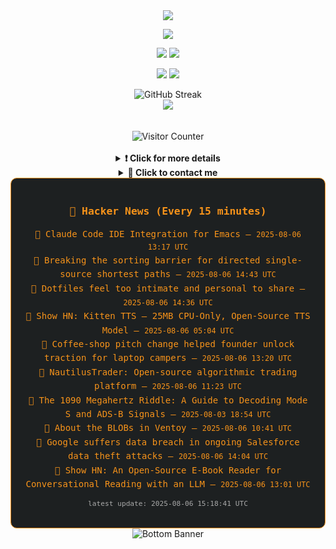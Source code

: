 <div align="center">
  <img src="https://readme-typing-svg.herokuapp.com?font=Fira+Code&weight=600&size=19&duration=3000&pause=1000&color=F7931A&center=true&vCenter=true&width=600&lines=%F0%9F%91%8B+Hi+%2C++I'm+(+Esmaeil+Asadi+%3C%3D%3E+%D8%A7%D8%B3%D9%80%D9%85%D9%80%D8%A7%D8%B9%D9%80%DB%8C%D9%80%D9%84+%D8%A7%D8%B3%D9%80%D8%AF%DB%8C+)"/>
</div>

<p align="center">
  <img src="http://github-profile-summary-cards.vercel.app/api/cards/profile-details?username=Null-Err0r&theme=gruvbox" />
</p>

<p align="center">
  <img src="http://github-profile-summary-cards.vercel.app/api/cards/repos-per-language?username=Null-Err0r&theme=gruvbox" />
  <img src="http://github-profile-summary-cards.vercel.app/api/cards/most-commit-language?username=Null-Err0r&theme=gruvbox" />
</p>

<p align="center">
  <img src="http://github-profile-summary-cards.vercel.app/api/cards/stats?username=Null-Err0r&theme=gruvbox" />
  <img src="http://github-profile-summary-cards.vercel.app/api/cards/productive-time?username=Null-Err0r&theme=gruvbox&utcOffset=8" />
</p>
<div align="center">
  <img src="https://streak-stats.demolab.com/?user=null-err0r&theme=gruvbox" alt="GitHub Streak" />
</div>

<div align="center">
  <img src="https://github-profile-trophy.vercel.app/?username=Null-Err0r&theme=gruvbox&no-frame=true&margin-w=15&margin-h=15&row=2&column=4" />
</div>

<div align="center">
  <br> </br>
  <img src="https://ghvc.kabelkultur.se/?username=null-err0r&abbreviated=true&color=ff5500&label=%E2%81%AE%20%E2%81%AE%E2%81%AE%20%E2%81%AE%E2%81%AE%20%20%F0%9F%91%80%20%E2%81%AE%20%E2%81%AE%E2%81%AE%20%E2%81%AE%E2%81%AEVisitor%E2%81%AE%20%E2%81%AE%E2%81%AE%20%E2%81%AE%E2%81%AE%20%F0%9F%91%80%E2%81%AE%20%E2%81%AE%E2%81%AE%20%E2%81%AE%E2%81%AE%E2%81%AE%20%E2%81%AE%E2%81%AE%20%E2%81%AE%E2%81%AE⁮⁮" alt="Visitor Counter" />
  <br> </br>
</div>
<details align="center">
<summary> <b> ❗️ Click for more details</b> </summary>
<br>
<div align="center">
  <a href="https://next.ossinsight.io/widgets/official/analyze-user-contribution-time-distribution?user_id=19436819&period=all_times" target="_blank" style="display: block;">
    <picture>
      <source media="(prefers-color-scheme: dark)" srcset="https://next.ossinsight.io/widgets/official/analyze-user-contribution-time-distribution/thumbnail.png?user_id=19436819&period=all_times&image_size=auto&color_scheme=dark" width="700" height="auto">
      <img alt="Contribution Time Distribution" src="https://next.ossinsight.io/widgets/official/analyze-user-contribution-time-distribution/thumbnail.png?user_id=19436819&period=all_times&image_size=auto&color_scheme=dark" width="700" height="auto">
    </picture>
  </a>
</div>

<div align="center">
  <a href="https://next.ossinsight.io/widgets/official/compose-user-dashboard-stats?user_id=19436819" target="_blank" style="display: block;">
    <picture>
      <source media="(prefers-color-scheme: dark)" srcset="https://next.ossinsight.io/widgets/official/compose-user-dashboard-stats/thumbnail.png?user_id=19436819&image_size=auto&color_scheme=dark" width="700" height="auto">
      <img alt="Dashboard Stats" src="https://next.ossinsight.io/widgets/official/compose-user-dashboard-stats/thumbnail.png?user_id=19436819&image_size=auto&color_scheme=dark" width="700" height="auto">
    </picture>
  </a>
</div>

<div align="center">
  <a href="https://next.ossinsight.io/widgets/official/compose-org-activity-map?activity=stars&role=stars&owner_id=19436819&period=past_12_months" target="_blank" style="display: block;">
    <picture>
      <source media="(prefers-color-scheme: dark)" srcset="https://next.ossinsight.io/widgets/official/compose-org-activity-map/thumbnail.png?activity=stars&role=stars&owner_id=19436819&period=past_12_months&image_size=4x7&color_scheme=dark" width="700" height="auto">
      <img alt="Geographical Distribution" src="https://next.ossinsight.io/widgets/official/compose-org-activity-map/thumbnail.png?activity=stars&role=stars&owner_id=19436819&period=past_12_months&image_size=4x7&color_scheme=dark" width="700" height="auto">
    </picture>
  </a>
</div>
<div align="center">
  <img src="https://github-readme-activity-graph.vercel.app/graph?username=Null-Err0r&theme=gruvbox" alt="Activity Graph" />
</div>
<br>
</details>

<details align="center">
<summary> <b>  💬  Click to contact me</b> </summary>
<br>
<div align="center">
  <br><br>
  <a href="https://t.me/NullErr0r" target="_blank">
    <img src="https://img.shields.io/badge/Telegram-black?style=for-the-badge&logo=Telegram" alt="Telegram" />
  </a>
</div>
<br>
</details> 





































































































































































<!--hn-readme-->
<div align="center" style="border: 1px solid #f7931a; border-radius: 10px; padding: 20px; max-width: 700px; margin: auto; background-color: #1d2021; color: #f7931a; font-family: 'Fira Code', monospace;">

<h3>📰 Hacker News (Every 15 minutes)</h3>

<ul style="list-style-type: none; padding-left: 0; line-height: 1.6;">
  <li>🔹 <a href="https://github.com/manzaltu/claude-code-ide.el" style="color: #f7931a; text-decoration: none;">Claude Code IDE Integration for Emacs</a> — <code>2025-08-06 13:17 UTC</code></li>
  <li>🔹 <a href="https://www.quantamagazine.org/new-method-is-the-fastest-way-to-find-the-best-routes-20250806/" style="color: #f7931a; text-decoration: none;">Breaking the sorting barrier for directed single-source shortest paths</a> — <code>2025-08-06 14:43 UTC</code></li>
  <li>🔹 <a href="https://hamatti.org/posts/dotfiles-feel-too-intimate-and-personal-to-share/" style="color: #f7931a; text-decoration: none;">Dotfiles feel too intimate and personal to share</a> — <code>2025-08-06 14:36 UTC</code></li>
  <li>🔹 <a href="https://github.com/KittenML/KittenTTS" style="color: #f7931a; text-decoration: none;">Show HN: Kitten TTS – 25MB CPU-Only, Open-Source TTS Model</a> — <code>2025-08-06 05:04 UTC</code></li>
  <li>🔹 <a href="https://iwantproductmarketfit.substack.com/p/how-one-pitch-change-helped-this" style="color: #f7931a; text-decoration: none;">Coffee-shop pitch change helped founder unlock traction for laptop campers</a> — <code>2025-08-06 13:20 UTC</code></li>
  <li>🔹 <a href="https://nautilustrader.io/" style="color: #f7931a; text-decoration: none;">NautilusTrader: Open-source algorithmic trading platform</a> — <code>2025-08-06 11:23 UTC</code></li>
  <li>🔹 <a href="https://books.open.tudelft.nl/home/catalog/book/11" style="color: #f7931a; text-decoration: none;">The 1090 Megahertz Riddle: A Guide to Decoding Mode S and ADS-B Signals</a> — <code>2025-08-03 18:54 UTC</code></li>
  <li>🔹 <a href="https://github.com/ventoy/Ventoy/issues/3224" style="color: #f7931a; text-decoration: none;">About the BLOBs in Ventoy</a> — <code>2025-08-06 10:41 UTC</code></li>
  <li>🔹 <a href="https://www.bleepingcomputer.com/news/security/google-suffers-data-breach-in-ongoing-salesforce-data-theft-attacks/" style="color: #f7931a; text-decoration: none;">Google suffers data breach in ongoing Salesforce data theft attacks</a> — <code>2025-08-06 14:04 UTC</code></li>
  <li>🔹 <a href="https://github.com/shutootaki/bookwith" style="color: #f7931a; text-decoration: none;">Show HN: An Open-Source E-Book Reader for Conversational Reading with an LLM</a> — <code>2025-08-06 13:01 UTC</code></li>
</ul>

<p style="font-size: 0.8em; color: #aaaaaa; margin-top: 10px;">
  latest update: 2025-08-06 15:18:41 UTC
</p>

</div>
<!--hn-readme-->






































































































































































<div align="center">
  <img src="https://raw.githubusercontent.com/Trilokia/Trilokia/379277808c61ef204768a61bbc5d25bc7798ccf1/bottom_header.svg" alt="Bottom Banner" />
</div>
